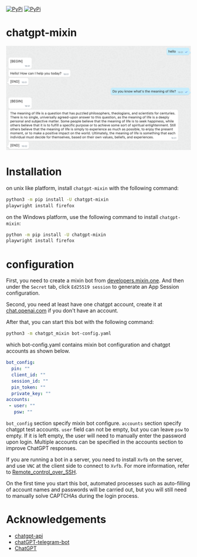 [![PyPi](https://img.shields.io/pypi/v/chatgpt-mixin.svg)](https://pypi.org/project/chatgpt-mixin)
[![PyPi](https://img.shields.io/pypi/dm/chatgpt-mixin.svg)](https://pypi.org/project/chatgpt-mixin)

# chatgpt-mixin

![Demo](./images/demo.png)

# Installation

on unix like platform, install `chatgpt-mixin` with the following command:

```bash
python3 -m pip install -U chatgpt-mixin
playwright install firefox
```

on the Windows platform, use the following command to install `chatgpt-mixin`:

```bash
python -m pip install -U chatgpt-mixin
playwright install firefox
```

# configuration

First, you need to create a mixin bot from [developers.mixin.one](https://developers.mixin.one/dashboard).
And then under the `Secret` tab, click `Ed25519 session` to generate an App Session configuration.

Second, you need at least have one chatgpt account, create it at [chat.openai.com](https://chat.openai.com/chat) if you don't have an account.

After that, you can start this bot with the following command:

```bash
python3 -m chatgpt_mixin bot-config.yaml
```

which bot-config.yaml contains mixin bot configuration and chatgpt accounts as shown below.

```yaml
bot_config:
  pin: ""
  client_id: ""
  session_id: ""
  pin_token: ""
  private_key: ""
accounts:
 - user: ""
   psw: ""
```

`bot_config` section specify mixin bot configure. `accounts` section specify chatgpt test accounts. `user` field can not be empty, but you can leave `psw` to empty. If it is left empty, the user will need to manually enter the password upon login. Multiple accounts can be specified in the accounts section to improve ChatGPT responses.

If you are running a bot in a server, you need to install `Xvfb` on the server, and use `VNC` at the client side to connect to `Xvfb`. For more information, refer to [Remote_control_over_SSH](https://en.wikipedia.org/wiki/Xvfb#Remote_control_over_SSH).


On the first time you start this bot, automated processes such as auto-filling of account names and passwords will be carried out, but you will still need to manually solve CAPTCHAs during the login process.

# Acknowledgements

- [chatgpt-api](https://github.com/transitive-bullshit/chatgpt-api)
- [chatGPT-telegram-bot](https://github.com/altryne/chatGPT-telegram-bot)
- [ChatGPT](https://github.com/ChatGPT-Hackers/ChatGPT)
